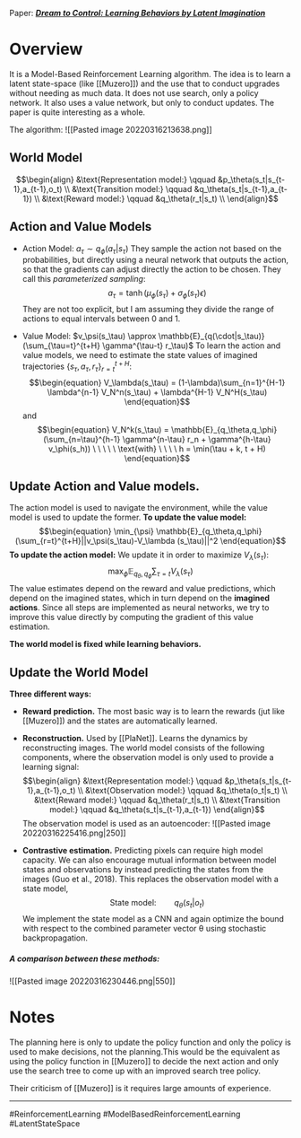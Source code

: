 Paper: [***Dream to Control: Learning Behaviors by Latent Imagination***](https://arxiv.org/pdf/1912.01603.pdf)


# Overview
It is a Model-Based Reinforcement Learning algorithm. The idea is to learn a latent state-space (like [[Muzero]]) and the use that to conduct upgrades without needing as much data. It does not use search, only a policy network. It also uses a value network, but only to conduct updates.
The paper is quite interesting as a whole.

The algorithm:
![[Pasted image 20220316213638.png]]


## World Model
$$\begin{align}
&\text{Representation model:} \qquad &p_\theta(s_t|s_{t-1},a_{t-1},o_t) \\
&\text{Transition model:} \qquad &q_\theta(s_t|s_{t-1},a_{t-1}) \\
&\text{Reward model:} \qquad &q_\theta(r_t|s_t) \\
\end{align}$$
## Action and Value Models
* Action Model:    $a_\tau \sim q_\phi(a_\tau|s_\tau)$
	  They sample the action not based on the probabilities, but directly using a neural network that outputs the action, so that the gradients can adjust directly the action to be chosen. They call this *parameterized sampling*:
	  $$\begin{equation}
	  a_\tau = \tanh(\mu_\phi(s_\tau) + \sigma_\phi(s_\tau)\epsilon)
	\end{equation}$$
	They are not too explicit, but I am assuming they divide the range of actions to equal intervals between 0 and 1.

* Value Model:   $v_\psi(s_\tau) \approx \mathbb{E}_{q(\cdot|s_\tau)} (\sum_{\tau=t}^{t+H} \gamma^{\tau-t} r_\tau)$
  To learn the action and value models, we need to estimate the state values of imagined trajectories $\{s_\tau , a_\tau , r_\tau\}_{r=t}^{t+H}$:
$$\begin{equation}
V_\lambda(s_\tau) = (1-\lambda)\sum_{n=1}^{H-1} \lambda^{n-1} V_N^n(s_\tau) + \lambda^{H-1} V_N^H(s_\tau)
\end{equation}$$
and 
$$\begin{equation}
V_N^k(s_\tau) = \mathbb{E}_{q_\theta,q_\phi}  (\sum_{n=\tau}^{h-1} \gamma^{n-\tau} r_n + \gamma^{h-\tau} v_\phi(s_h))  \ \ \ \ \ \text{with} \ \ \ \ h = \min(\tau + k, t + H)
\end{equation}$$

## Update Action and Value models.
The action model is used to navigate the environment, while the value model is used to update the former.
**To update the value model:**
$$\begin{equation}
\min_{\psi} \mathbb{E}_{q_\theta,q_\phi} (\sum_{r=t}^{t+H}||v_\psi(s_\tau)-V_\lambda (s_\tau)||^2
\end{equation}$$
**To update the action model:**
We update it in order to maximize $V_\lambda (s_\tau)$:
$$\begin{equation}
\max_\phi \mathbb{E}_{q_\theta,q_\phi} \sum_{\tau = t} V_\lambda (s_\tau)
\end{equation}$$
The value estimates depend on the reward and value predictions, which depend on the imagined states, which in turn depend on the **imagined actions**. Since all steps are implemented as neural networks, we try to improve this value directly by computing the gradient of this value estimation.

**The world model is fixed while learning behaviors.**


## Update the World Model
**Three different ways:**

* **Reward prediction.** The most basic way is to learn the rewards (jut like [[Muzero]]) and the states are automatically learned.
* **Reconstruction.** Used by [[PlaNet]]. Learns the dynamics by reconstructing images. The world model consists of the following components, where the observation model is only used to provide a learning signal:
$$\begin{align}
&\text{Representation model:} \qquad &p_\theta(s_t|s_{t-1},a_{t-1},o_t) \\
&\text{Observation model:} \qquad &q_\theta(o_t|s_t) \\
&\text{Reward model:} \qquad &q_\theta(r_t|s_t) \\
&\text{Transition model:} \qquad &q_\theta(s_t|s_{t-1},a_{t-1})
\end{align}$$
The observation model is used as an autoencoder:
![[Pasted image 20220316225416.png|250]]

*  **Contrastive estimation.** Predicting pixels can require high model capacity. We can also encourage mutual information between model states and observations by instead predicting the states from the images (Guo et al., 2018). This replaces the observation model with a state model,
  $$\begin{equation}
\text{State model:} \qquad q_\theta(s_t|o_t)
\end{equation}$$
We implement the state model as a CNN and again optimize the bound with respect to the combined parameter vector θ using stochastic backpropagation.
##### A comparison between these methods:
![[Pasted image 20220316230446.png|550]]

# Notes
The planning here is only to update the policy function and only the policy is used to make decisions, not the planning.This would be the equivalent as using the policy function in [[Muzero]] to decide the next action and only use the search tree to come up with an improved search tree policy.

Their criticism of [[Muzero]] is it requires large amounts of experience.
___
#ReinforcementLearning #ModelBasedReinforcementLearning #LatentStateSpace

